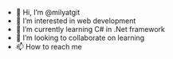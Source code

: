 - 👋 Hi, I’m @milyatgit
- 👀 I’m interested in web development
- 🌱 I’m currently learning C# in .Net framework
- 💞️ I’m looking to collaborate on learning
- 📫 How to reach me 
<!---
milyatgit/milyatgit is a ✨ special ✨ repository because its `README.md` (this file) appears on your GitHub profile.
You can click the Preview link to take a look at your changes.
--->
